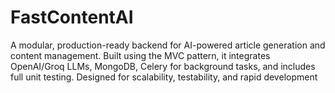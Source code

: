 # FastContentAI
A modular, production-ready backend for AI-powered article generation and content management. Built using the MVC pattern, it integrates OpenAI/Groq LLMs, MongoDB, Celery for background tasks, and includes full unit testing. Designed for scalability, testability, and rapid development
